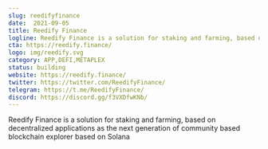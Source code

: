```yaml
---
slug: reedifyfinance
date:  2021-09-05
title: Reedify Finance
logline: Reedify Finance is a solution for staking and farming, based on decentralized applications as the next generation of community based blockchain explorer based on Solana
cta: https://reedify.finance/
logo: img/reedify.svg
category: APP,DEFI,METAPLEX
status: building
website: https://reedify.finance/
twitter: https://twitter.com/ReedifyFinance/
telegram: https://t.me/ReedifyFinance/
discord: https://discord.gg/f3VXDfwKNb/
---
```


Reedify Finance is a solution for staking and farming, based on decentralized applications as the next generation of community based blockchain explorer based on Solana